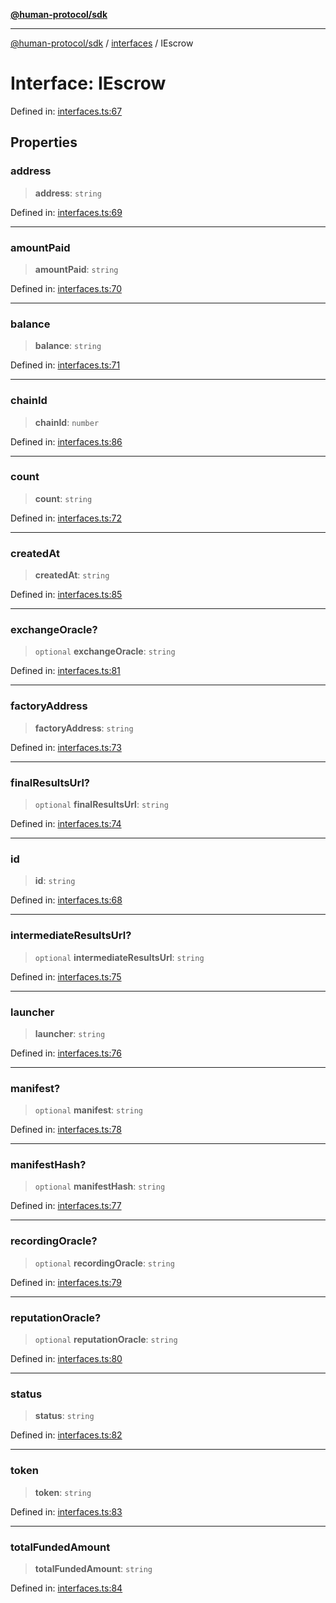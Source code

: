 [**@human-protocol/sdk**](../../README.md)

***

[@human-protocol/sdk](../../modules.md) / [interfaces](../README.md) / IEscrow

# Interface: IEscrow

Defined in: [interfaces.ts:67](https://github.com/humanprotocol/human-protocol/blob/35282ccf869d69c95ced3874bd6bde870ac54d48/packages/sdk/typescript/human-protocol-sdk/src/interfaces.ts#L67)

## Properties

### address

> **address**: `string`

Defined in: [interfaces.ts:69](https://github.com/humanprotocol/human-protocol/blob/35282ccf869d69c95ced3874bd6bde870ac54d48/packages/sdk/typescript/human-protocol-sdk/src/interfaces.ts#L69)

***

### amountPaid

> **amountPaid**: `string`

Defined in: [interfaces.ts:70](https://github.com/humanprotocol/human-protocol/blob/35282ccf869d69c95ced3874bd6bde870ac54d48/packages/sdk/typescript/human-protocol-sdk/src/interfaces.ts#L70)

***

### balance

> **balance**: `string`

Defined in: [interfaces.ts:71](https://github.com/humanprotocol/human-protocol/blob/35282ccf869d69c95ced3874bd6bde870ac54d48/packages/sdk/typescript/human-protocol-sdk/src/interfaces.ts#L71)

***

### chainId

> **chainId**: `number`

Defined in: [interfaces.ts:86](https://github.com/humanprotocol/human-protocol/blob/35282ccf869d69c95ced3874bd6bde870ac54d48/packages/sdk/typescript/human-protocol-sdk/src/interfaces.ts#L86)

***

### count

> **count**: `string`

Defined in: [interfaces.ts:72](https://github.com/humanprotocol/human-protocol/blob/35282ccf869d69c95ced3874bd6bde870ac54d48/packages/sdk/typescript/human-protocol-sdk/src/interfaces.ts#L72)

***

### createdAt

> **createdAt**: `string`

Defined in: [interfaces.ts:85](https://github.com/humanprotocol/human-protocol/blob/35282ccf869d69c95ced3874bd6bde870ac54d48/packages/sdk/typescript/human-protocol-sdk/src/interfaces.ts#L85)

***

### exchangeOracle?

> `optional` **exchangeOracle**: `string`

Defined in: [interfaces.ts:81](https://github.com/humanprotocol/human-protocol/blob/35282ccf869d69c95ced3874bd6bde870ac54d48/packages/sdk/typescript/human-protocol-sdk/src/interfaces.ts#L81)

***

### factoryAddress

> **factoryAddress**: `string`

Defined in: [interfaces.ts:73](https://github.com/humanprotocol/human-protocol/blob/35282ccf869d69c95ced3874bd6bde870ac54d48/packages/sdk/typescript/human-protocol-sdk/src/interfaces.ts#L73)

***

### finalResultsUrl?

> `optional` **finalResultsUrl**: `string`

Defined in: [interfaces.ts:74](https://github.com/humanprotocol/human-protocol/blob/35282ccf869d69c95ced3874bd6bde870ac54d48/packages/sdk/typescript/human-protocol-sdk/src/interfaces.ts#L74)

***

### id

> **id**: `string`

Defined in: [interfaces.ts:68](https://github.com/humanprotocol/human-protocol/blob/35282ccf869d69c95ced3874bd6bde870ac54d48/packages/sdk/typescript/human-protocol-sdk/src/interfaces.ts#L68)

***

### intermediateResultsUrl?

> `optional` **intermediateResultsUrl**: `string`

Defined in: [interfaces.ts:75](https://github.com/humanprotocol/human-protocol/blob/35282ccf869d69c95ced3874bd6bde870ac54d48/packages/sdk/typescript/human-protocol-sdk/src/interfaces.ts#L75)

***

### launcher

> **launcher**: `string`

Defined in: [interfaces.ts:76](https://github.com/humanprotocol/human-protocol/blob/35282ccf869d69c95ced3874bd6bde870ac54d48/packages/sdk/typescript/human-protocol-sdk/src/interfaces.ts#L76)

***

### manifest?

> `optional` **manifest**: `string`

Defined in: [interfaces.ts:78](https://github.com/humanprotocol/human-protocol/blob/35282ccf869d69c95ced3874bd6bde870ac54d48/packages/sdk/typescript/human-protocol-sdk/src/interfaces.ts#L78)

***

### manifestHash?

> `optional` **manifestHash**: `string`

Defined in: [interfaces.ts:77](https://github.com/humanprotocol/human-protocol/blob/35282ccf869d69c95ced3874bd6bde870ac54d48/packages/sdk/typescript/human-protocol-sdk/src/interfaces.ts#L77)

***

### recordingOracle?

> `optional` **recordingOracle**: `string`

Defined in: [interfaces.ts:79](https://github.com/humanprotocol/human-protocol/blob/35282ccf869d69c95ced3874bd6bde870ac54d48/packages/sdk/typescript/human-protocol-sdk/src/interfaces.ts#L79)

***

### reputationOracle?

> `optional` **reputationOracle**: `string`

Defined in: [interfaces.ts:80](https://github.com/humanprotocol/human-protocol/blob/35282ccf869d69c95ced3874bd6bde870ac54d48/packages/sdk/typescript/human-protocol-sdk/src/interfaces.ts#L80)

***

### status

> **status**: `string`

Defined in: [interfaces.ts:82](https://github.com/humanprotocol/human-protocol/blob/35282ccf869d69c95ced3874bd6bde870ac54d48/packages/sdk/typescript/human-protocol-sdk/src/interfaces.ts#L82)

***

### token

> **token**: `string`

Defined in: [interfaces.ts:83](https://github.com/humanprotocol/human-protocol/blob/35282ccf869d69c95ced3874bd6bde870ac54d48/packages/sdk/typescript/human-protocol-sdk/src/interfaces.ts#L83)

***

### totalFundedAmount

> **totalFundedAmount**: `string`

Defined in: [interfaces.ts:84](https://github.com/humanprotocol/human-protocol/blob/35282ccf869d69c95ced3874bd6bde870ac54d48/packages/sdk/typescript/human-protocol-sdk/src/interfaces.ts#L84)
